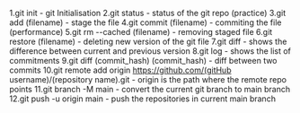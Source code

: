 
1.git init - git Initialisation 
2.git status - status of the git repo (practice)
3.git add (filename) - stage the file 
4.git commit (filename) - commiting the file (performance)
5.git rm --cached (filename) - removing staged file
6.git restore (filename) - deleting new version of the git file 
7.git diff - shows the difference between current and previous version
8.git log - shows the list of commitments
9.git diff (commit_hash) (commit_hash) - diff between two commits
10.git remote add origin https://github.com/(gitHub username)/(repository name).git - origin is the path where the remote repo points
11.git branch -M main - convert the current git branch to main branch
12.git push -u origin main - push the repositories in current main branch 



